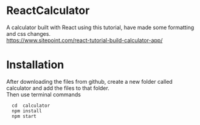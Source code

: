 # ReactCalculator
A calculator built with React using this tutorial, have made some formatting and css changes. <br />
https://www.sitepoint.com/react-tutorial-build-calculator-app/

# Installation
After downloading the files from github, create a new folder called calculator and add the files to that folder. <br />
Then use terminal commands
```
  cd  calculator
  npm install
  npm start
```
